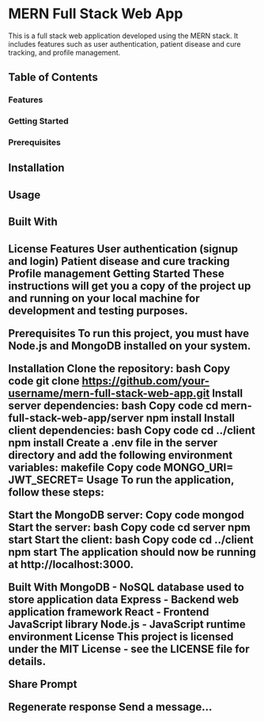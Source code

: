 <h1>MERN Full Stack Web App</h1>
        This is a full stack web application developed using the MERN stack. It includes features such as user authentication, patient disease and cure tracking, and profile management.

<h2>Table of Contents</h2>
<h3>Features
<h3>Getting Started
<h3>Prerequisites
<h2>Installation
<h2>Usage
<h2>Built With
<h2>License
Features
User authentication (signup and login)
Patient disease and cure tracking
Profile management
Getting Started
These instructions will get you a copy of the project up and running on your local machine for development and testing purposes.

Prerequisites
To run this project, you must have Node.js and MongoDB installed on your system.

Installation
Clone the repository:
bash
Copy code
git clone https://github.com/your-username/mern-full-stack-web-app.git
Install server dependencies:
bash
Copy code
cd mern-full-stack-web-app/server
npm install
Install client dependencies:
bash
Copy code
cd ../client
npm install
Create a .env file in the server directory and add the following environment variables:
makefile
Copy code
MONGO_URI=<your-mongodb-uri>
JWT_SECRET=<your-jwt-secret>
Usage
To run the application, follow these steps:

Start the MongoDB server:
Copy code
mongod
Start the server:
bash
Copy code
cd server
npm start
Start the client:
bash
Copy code
cd ../client
npm start
The application should now be running at http://localhost:3000.

Built With
MongoDB - NoSQL database used to store application data
Express - Backend web application framework
React - Frontend JavaScript library
Node.js - JavaScript runtime environment
License
This project is licensed under the MIT License - see the LICENSE file for details.

Share Prompt

Regenerate response
Send a message...
